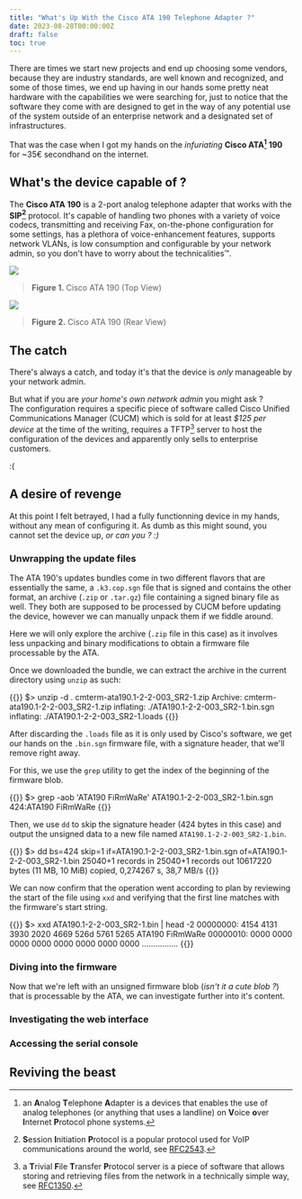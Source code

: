```yaml
---
title: "What's Up With the Cisco ATA 190 Telephone Adapter ?"
date: 2023-08-28T00:00:00Z
draft: false
toc: true
---
```


There are times we start new projects and end up choosing some vendors, because they are industry standards, are well known and recognized, and some of those times, we end up having in our hands some pretty neat hardware with the capabilities we were searching for, just to notice that the software they come with are designed to get in the way of any potential use of the system outside of an enterprise network and a designated set of infrastructures.

That was the case when I got my hands on the _infuriating_ **Cisco ATA[^1] 190** for ~35€ secondhand on the internet.

## What's the device capable of ?

The **Cisco ATA 190** is a 2-port analog telephone adapter that works with the **SIP[^2]** protocol. It's capable of handling two phones with a variety of voice codecs, transmitting and receiving Fax, on-the-phone configuration for some settings, has a plethora of voice-enhancement features, supports network VLANs, is low consumption and configurable by your network admin, so you don't have to worry about the technicalities™.

![](https://images.pcliquidations.com/images/isaac/59/59345.jpg)
> **Figure 1.** Cisco ATA 190 (Top View)

![](https://images.pcliquidations.com/images/isaac/59/59346.jpg)
> **Figure 2.** Cisco ATA 190 (Rear View)

## The catch

There's always a catch, and today it's that the device is _only_ manageable by your network admin.

But what if you are _your home's own network admin_ you might ask ?  \
The configuration requires a specific piece of software called Cisco Unified Communications Manager (CUCM) which is sold for at least _$125 per device_ at the time of the writing, requires a TFTP[^3] server to host the configuration of the devices and apparently only sells to enterprise customers.

:(

## A desire of revenge

At this point I felt betrayed, I had a fully functionning device in my hands, without any mean of configuring it.
As dumb as this might sound, you cannot set the device up, _or can you ? :)_

### Unwrapping the update files

The ATA 190's updates bundles come in two different flavors that are essentially the same, a `.k3.cop.sgn` file that is signed and contains the other format, an archive (`.zip` or `.tar.gz`) file containing a signed binary file as well.
They both are supposed to be processed by CUCM before updating the device, however we can manually unpack them if we fiddle around.

Here we will only explore the archive (`.zip` file in this case) as it involves less unpacking and binary modifications to obtain a firmware file processable by the ATA.

Once we downloaded the bundle, we can extract the archive in the current directory using `unzip` as such:

{{<highlight sh>}}
$> unzip -d . cmterm-ata190.1-2-2-003_SR2-1.zip
Archive:  cmterm-ata190.1-2-2-003_SR2-1.zip
  inflating: ./ATA190.1-2-2-003_SR2-1.bin.sgn
  inflating: ./ATA190.1-2-2-003_SR2-1.loads
{{</highlight>}}

After discarding the `.loads` file as it is only used by Cisco's software, we get our hands on the `.bin.sgn` firmware file, with a signature header, that we'll remove right away.

For this, we use the `grep` utility to get the index of the beginning of the firmware blob.

{{<highlight sh>}}
$> grep -aob 'ATA190  FiRmWaRe' ATA190.1-2-2-003_SR2-1.bin.sgn
424:ATA190  FiRmWaRe
{{</highlight>}}

Then, we use `dd` to skip the signature header (424 bytes in this case) and output the unsigned data to a new file named `ATA190.1-2-2-003_SR2-1.bin`.

{{<highlight sh>}}
$> dd bs=424 skip=1 if=ATA190.1-2-2-003_SR2-1.bin.sgn of=ATA190.1-2-2-003_SR2-1.bin
25040+1 records in
25040+1 records out
10617220 bytes (11 MB, 10 MiB) copied, 0,274267 s, 38,7 MB/s
{{</highlight>}}

We can now confirm that the operation went according to plan by reviewing the start of the file using `xxd` and verifying that the first line matches with the firmware's start string.

{{<highlight sh>}}
$> xxd ATA190.1-2-2-003_SR2-1.bin | head -2
00000000: 4154 4131 3930 2020 4669 526d 5761 5265  ATA190  FiRmWaRe
00000010: 0000 0000 0000 0000 0000 0000 0000 0000  ................
{{</highlight>}}

### Diving into the firmware

Now that we're left with an unsigned firmware blob (_isn't it a cute blob ?_) that is processable by the ATA, we can investigate further into it's content.

### Investigating the web interface

### Accessing the serial console

## Reviving the beast

[^1]: an **A**nalog **T**elephone **A**dapter is a devices that enables the use of analog telephones (or anything that uses a landline) on **V**oice **o**ver **I**nternet **P**rotocol phone systems.
[^2]: **S**ession **I**nitiation **P**rotocol is a popular protocol used for VoIP communications around the world, see [RFC2543](https://datatracker.ietf.org/doc/html/rfc2543).
[^3]: a **T**rivial **F**ile **T**ransfer **P**rotocol server is a piece of software that allows storing and retrieving files from the network in a technically simple way, see [RFC1350](https://datatracker.ietf.org/doc/html/rfc1350).

